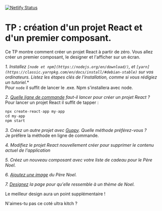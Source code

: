 [![Netlify Status](https://api.netlify.com/api/v1/badges/a1302f42-3304-49de-a124-6d61e92c49f4/deploy-status)](https://app.netlify.com/sites/todochristmaslist/deploys) 
# TP : création d'un projet React et d'un premier composant.

Ce TP montre comment créer un projet React à partir de zéro. Vous allez créer un premier composant, le designer et l'afficher sur un écran.


*1. Installez `[node et npm](https://nodejs.org/en/download/)`, et `[yarn](https://classic.yarnpkg.com/en/docs/install/#debian-stable)` sur vos ordinateurs. Listez les étapes clés de l'installation, comme si vous rédigiez un tutoriel.**  
Pour `node` il suffit de lancer le .exe. Npm s'installera avec node. 

*2. [Quelle ligne de commande](https://github.com/facebook/create-react-app) faut-il lancer pour créer un projet React ?*  
Pour lancer un projet React il suffit de tapper :  
```js
npx create-react-app my-app
cd my-app
npm start
```

*3. Créez un autre projet avec [Guppy](https://github.com/joshwcomeau/guppy). Quelle méthode préférez-vous ?*  
Je préfère la méthode en ligne de commande. 

*4. Modifiez le projet React nouvellement créer pour supprimer le contenu actuel de l'application*

*5. Créez un nouveau composant avec votre liste de cadeau pour le Père Noel.*

*6. [Ajoutez une image](https://create-react-app.dev/docs/adding-images-fonts-and-files/) du Père Noel.*

*7. [Designez](https://create-react-app.dev/docs/adding-a-stylesheet) la page pour qu'elle ressemble à un thème de Noel.*

Le meilleur design aura un point supplémentaire !  

N'aimes-tu pas ce coté ultra kitch ? 
